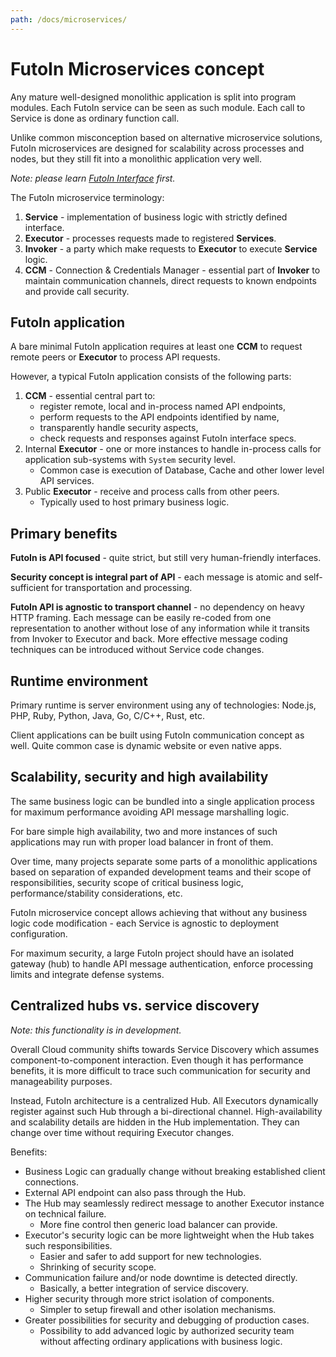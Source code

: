 ```yaml
---
path: /docs/microservices/
---
```


# FutoIn Microservices concept

Any mature well-designed monolithic application is split into program
modules. Each FutoIn service can be seen as such module. Each call to Service
is done as ordinary function call.

Unlike common misconception based on alternative microservice solutions,
FutoIn microservices are designed for scalability across processes and nodes,
but they still fit into a monolithic application very well.

*Note: please learn [FutoIn Interface](/docs/ifaces/) first.*

The FutoIn microservice terminology:

1. **Service** - implementation of business logic with strictly defined interface.
1. **Executor** - processes requests made to registered **Services**.
1. **Invoker** - a party which make requests to **Executor** to execute **Service** logic.
1. **CCM** - Connection & Credentials Manager - essential part of **Invoker** to maintain
   communication channels, direct requests to known endpoints and provide call security.

## FutoIn application

A bare minimal FutoIn application requires at least one **CCM** to request remote
peers or **Executor** to process API requests.

However, a typical FutoIn application consists of the following parts:

1. **CCM** - essential central part to:
    - register remote, local and in-process named API endpoints,
    - perform requests to the API endpoints identified by name,
    - transparently handle security aspects,
    - check requests and responses against FutoIn interface specs.
1. Internal **Executor** - one or more instances to handle in-process
   calls for application sub-systems with `System` security level.
    - Common case is execution of Database, Cache and other lower level API services.
1. Public **Executor** - receive and process calls from other peers.
    - Typically used to host primary business logic.

## Primary benefits

**FutoIn is API focused** - quite strict, but still very human-friendly interfaces.

**Security concept is integral part of API** - each message is atomic and self-sufficient
for transportation and processing.

**FutoIn API is agnostic to transport channel** - no dependency on heavy HTTP framing. Each
message can be easily re-coded from one representation to another without lose of any
information while it transits from Invoker to Executor and back. More effective message
coding techniques can be introduced without Service code changes.

## Runtime environment

Primary runtime is server environment using any of technologies:
Node.js, PHP, Ruby, Python, Java, Go, C/C++, Rust, etc.

Client applications can be built using FutoIn communication concept as well. Quite common case is
dynamic website or even native apps.

## Scalability, security and high availability

The same business logic can be bundled into a single application process for maximum
performance avoiding API message marshalling logic. 

For bare simple high availability, two and more instances of such applications may run
with proper load balancer in front of them.

Over time, many projects separate some parts of a monolithic applications based on
separation of expanded development teams and their scope of responsibilities,
security scope of critical business logic, performance/stability considerations, etc.

FutoIn microservice concept allows achieving that without any business logic code
modification - each Service is agnostic to deployment configuration.

For maximum security, a large FutoIn project should have an isolated gateway (hub) to handle
API message authentication, enforce processing limits and integrate defense systems.

## Centralized hubs vs. service discovery

*Note: this functionality is in development.*

Overall Cloud community shifts towards Service Discovery which assumes component-to-component
interaction. Even though it has performance benefits, it is more difficult to trace such communication
for security and manageability purposes.

Instead, FutoIn architecture is a centralized Hub. All Executors dynamically register against such Hub
through a bi-directional channel. High-availability and scalability details are hidden in the
Hub implementation. They can change over time without requiring Executor changes.

Benefits:

* Business Logic can gradually change without breaking established client connections.
* External API endpoint can also pass through the Hub.
* The Hub may seamlessly redirect message to another Executor instance on technical failure.
    - More fine control then generic load balancer can provide.
* Executor's security logic can be more lightweight when the Hub takes such responsibilities.
    - Easier and safer to add support for new technologies.
    - Shrinking of security scope.
* Communication failure and/or node downtime is detected directly.
    - Basically, a better integration of service discovery.
* Higher security through more strict isolation of components.
    - Simpler to setup firewall and other isolation mechanisms.
* Greater possibilities for security and debugging of production cases.
    - Possibility to add advanced logic by authorized security team without affecting ordinary
      applications with business logic.

